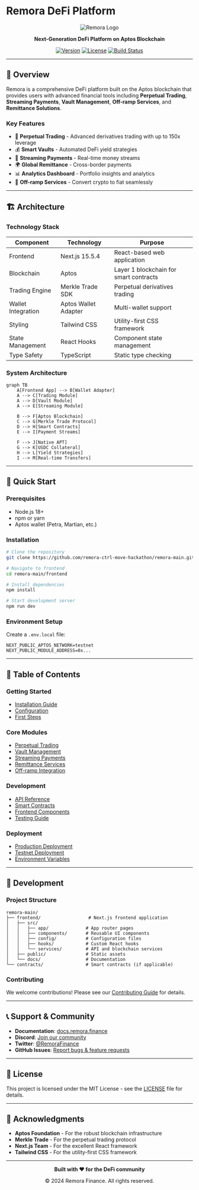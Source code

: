 # Remora DeFi Platform

<div align="center">
  <img src="https://via.placeholder.com/200x60/4F46E5/FFFFFF?text=REMORA" alt="Remora Logo" />
  
  **Next-Generation DeFi Platform on Aptos Blockchain**
  
  [![Version](https://img.shields.io/badge/version-1.0.0-blue.svg)](https://github.com/remora-ctrl-move-hackathon/remora-main)
  [![License](https://img.shields.io/badge/license-MIT-green.svg)](LICENSE)
  [![Build Status](https://img.shields.io/badge/build-passing-success.svg)](https://github.com/remora-ctrl-move-hackathon/remora-main/actions)
</div>

---

## 🌟 Overview

Remora is a comprehensive DeFi platform built on the Aptos blockchain that provides users with advanced financial tools including **Perpetual Trading**, **Streaming Payments**, **Vault Management**, **Off-ramp Services**, and **Remittance Solutions**.

### Key Features

- 🚀 **Perpetual Trading** - Advanced derivatives trading with up to 150x leverage
- 💰 **Smart Vaults** - Automated DeFi yield strategies
- 🔄 **Streaming Payments** - Real-time money streams
- 🌍 **Global Remittance** - Cross-border payments
- 📊 **Analytics Dashboard** - Portfolio insights and analytics
- 🏦 **Off-ramp Services** - Convert crypto to fiat seamlessly

---

## 🏗️ Architecture

### Technology Stack

| Component | Technology | Purpose |
|-----------|------------|---------|
| Frontend | Next.js 15.5.4 | React-based web application |
| Blockchain | Aptos | Layer 1 blockchain for smart contracts |
| Trading Engine | Merkle Trade SDK | Perpetual derivatives trading |
| Wallet Integration | Aptos Wallet Adapter | Multi-wallet support |
| Styling | Tailwind CSS | Utility-first CSS framework |
| State Management | React Hooks | Component state management |
| Type Safety | TypeScript | Static type checking |

### System Architecture

```mermaid
graph TB
    A[Frontend App] --> B[Wallet Adapter]
    A --> C[Trading Module]
    A --> D[Vault Module]
    A --> E[Streaming Module]
    
    B --> F[Aptos Blockchain]
    C --> G[Merkle Trade Protocol]
    D --> H[Smart Contracts]
    E --> I[Payment Streams]
    
    F --> J[Native APT]
    G --> K[USDC Collateral]
    H --> L[Yield Strategies]
    I --> M[Real-time Transfers]
```

---

## 🚀 Quick Start

### Prerequisites

- Node.js 18+ 
- npm or yarn
- Aptos wallet (Petra, Martian, etc.)

### Installation

```bash
# Clone the repository
git clone https://github.com/remora-ctrl-move-hackathon/remora-main.git

# Navigate to frontend
cd remora-main/frontend

# Install dependencies
npm install

# Start development server
npm run dev
```

### Environment Setup

Create a `.env.local` file:

```env
NEXT_PUBLIC_APTOS_NETWORK=testnet
NEXT_PUBLIC_MODULE_ADDRESS=0x...
```

---

## 📖 Table of Contents

### Getting Started
- [Installation Guide](./installation.md)
- [Configuration](./configuration.md)
- [First Steps](./getting-started.md)

### Core Modules
- [Perpetual Trading](./modules/trading.md)
- [Vault Management](./modules/vaults.md)
- [Streaming Payments](./modules/streaming.md)
- [Remittance Services](./modules/remittance.md)
- [Off-ramp Integration](./modules/offramp.md)

### Development
- [API Reference](./api/README.md)
- [Smart Contracts](./contracts/README.md)
- [Frontend Components](./frontend/README.md)
- [Testing Guide](./testing.md)

### Deployment
- [Production Deployment](./deployment/production.md)
- [Testnet Deployment](./deployment/testnet.md)
- [Environment Variables](./deployment/environment.md)

---

## 🔧 Development

### Project Structure

```
remora-main/
├── frontend/                  # Next.js frontend application
│   ├── src/
│   │   ├── app/              # App router pages
│   │   ├── components/       # Reusable UI components
│   │   ├── config/           # Configuration files
│   │   ├── hooks/            # Custom React hooks
│   │   └── services/         # API and blockchain services
│   ├── public/               # Static assets
│   └── docs/                 # Documentation
└── contracts/                # Smart contracts (if applicable)
```

### Contributing

We welcome contributions! Please see our [Contributing Guide](./CONTRIBUTING.md) for details.

---

## 📞 Support & Community

- **Documentation**: [docs.remora.finance](https://docs.remora.finance)
- **Discord**: [Join our community](https://discord.gg/remora)
- **Twitter**: [@RemoraFinance](https://twitter.com/RemoraFinance)
- **GitHub Issues**: [Report bugs & feature requests](https://github.com/remora-ctrl-move-hackathon/remora-main/issues)

---

## 📄 License

This project is licensed under the MIT License - see the [LICENSE](LICENSE) file for details.

---

## 🙏 Acknowledgments

- **Aptos Foundation** - For the robust blockchain infrastructure
- **Merkle Trade** - For the perpetual trading protocol
- **Next.js Team** - For the excellent React framework
- **Tailwind CSS** - For the utility-first CSS framework

---

<div align="center">
  <p><strong>Built with ❤️ for the DeFi community</strong></p>
  <p>© 2024 Remora Finance. All rights reserved.</p>
</div>